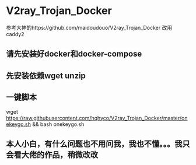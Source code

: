 # V2ray_Trojan_Docker
参考大神的https://github.com/maidoudouo/V2ray_Trojan_Docker
改用caddy2

## 请先安装好docker和docker-compose
## 先安装依赖wget unzip

## 一键脚本

wget https://raw.githubusercontent.com/hqhyco/V2ray_Trojan_Docker/master/onekeygo.sh && bash onekeygo.sh

## 本人小白，有什么问题也不用问我，我也不懂。。。我只会看大佬的作品，稍微改改
